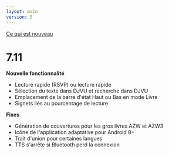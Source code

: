 ```yaml
---
layout: main
version: 5
---
```

[Ce qui est nouveau](/wiki/what-is-new/fr)

# 7.11

__Nouvelle fonctionnalité__

* Lecture rapide (RSVP) ou lecture rapide
* Sélection du texte dans DJVU et recherche dans DJVU
* Emplacement de la barre d&#39;état Haut ou Bas en mode Livre
* Signets liés au pourcentage de lecture

__Fixes__

* Génération de couvertures pour les gros livres AZW et AZW3
* Icône de l&#39;application adaptative pour Android 8+
* Trait d&#39;union pour certaines langues
* TTS s&#39;arrête si Bluetooth perd la connexion


    
